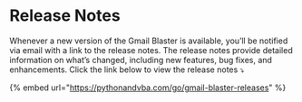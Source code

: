 # Release Notes

Whenever a new version of the Gmail Blaster is available, you’ll be notified via email with a link to the release notes. The release notes provide detailed information on what’s changed, including new features, bug fixes, and enhancements. Click the link below to view the release notes ⤵️

{% embed url="https://pythonandvba.com/go/gmail-blaster-releases" %}
